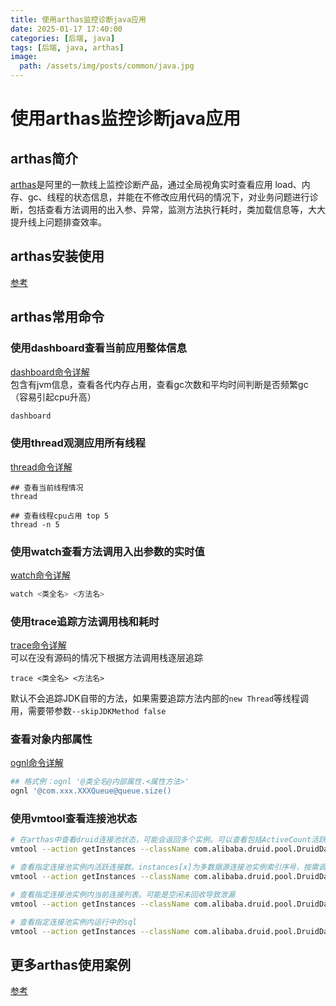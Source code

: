 ```yaml
---
title: 使用arthas监控诊断java应用
date: 2025-01-17 17:40:00
categories: [后端, java]
tags: [后端, java, arthas]
image:
  path: /assets/img/posts/common/java.jpg
---
```


# 使用arthas监控诊断java应用

## arthas简介
[arthas](https://arthas.aliyun.com/doc/)是阿里的一款线上监控诊断产品，通过全局视角实时查看应用 load、内存、gc、线程的状态信息，并能在不修改应用代码的情况下，对业务问题进行诊断，包括查看方法调用的出入参、异常，监测方法执行耗时，类加载信息等，大大提升线上问题排查效率。

## arthas安装使用
[参考](https://arthas.aliyun.com/doc/download.html#%E4%BB%8E-maven-%E4%BB%93%E5%BA%93%E4%B8%8B%E8%BD%BD)

## arthas常用命令 
### 使用dashboard查看当前应用整体信息
[dashboard命令详解](https://arthas.aliyun.com/doc/dashboard.html)   
包含有jvm信息，查看各代内存占用，查看gc次数和平均时间判断是否频繁gc（容易引起cpu升高）
```sh
dashboard
```
### 使用thread观测应用所有线程
[thread命令详解](https://arthas.aliyun.com/doc/thread.html)
```
## 查看当前线程情况
thread

## 查看线程cpu占用 top 5
thread -n 5
```
### 使用watch查看方法调用入出参数的实时值
[watch命令详解](https://arthas.aliyun.com/doc/watch.html)
```sh
watch <类全名> <方法名>
```
### 使用trace追踪方法调用栈和耗时
[trace命令详解](https://arthas.aliyun.com/doc/trace.html)   
可以在没有源码的情况下根据方法调用栈逐层追踪   
```
trace <类全名> <方法名>
```
默认不会追踪JDK自带的方法，如果需要追踪方法内部的`new Thread`等线程调用，需要带参数`--skipJDKMethod false`

### 查看对象内部属性
[ognl命令详解](https://arthas.aliyun.com/doc/ognl.html)
```sh
## 格式例：ognl '@类全名@内部属性.<属性方法>'
ognl '@com.xxx.XXXQueue@queue.size()
```

### 使用vmtool查看连接池状态
```sh
# 在arthas中查看druid连接池状态，可能会返回多个实例。可以查看包括ActiveCount活跃连接数等信息。
vmtool --action getInstances --className com.alibaba.druid.pool.DruidDataSource

# 查看指定连接池实例内活跃连接数。instances[x]为多数据源连接池实例索引序号，按需调整
vmtool --action getInstances --className com.alibaba.druid.pool.DruidDataSource --express 'instances[2].getActiveCount()'

# 查看指定连接池实例内当前连接列表。可能是空闲未回收导致泄漏
vmtool --action getInstances --className com.alibaba.druid.pool.DruidDataSource --express 'instances[2].getDataSourceStat().getConnectionList()'

# 查看指定连接池实例内运行中的sql
vmtool --action getInstances --className com.alibaba.druid.pool.DruidDataSource --express 'instances[2].getDataSourceStat().getRuningSqlList()'
```

## 更多arthas使用案例
[参考](https://github.com/alibaba/arthas/issues?q=label%3Auser-case)
